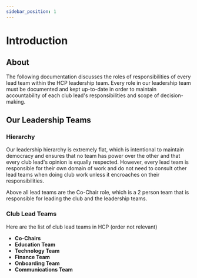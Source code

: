 ```yaml
---
sidebar_position: 1
---
```


# Introduction

## About

The following documentation discusses the roles of responsibilities of every lead team within the HCP leadership team. Every role in our leadership team must be documented and kept up-to-date in order to maintain accountability of each club lead's responsibilities and scope of decision-making.

## Our Leadership Teams

### Hierarchy

Our leadership hierarchy is extremely flat, which is intentional to maintain democracy and ensures that no team has power over the other and that every club lead's opinion is equally respected. However, every lead team is responsible for their own domain of work and do not need to consult other lead teams when doing club work unless it encroaches on their responsibilities.

Above all lead teams are the Co-Chair role, which is a 2 person team that is responsible for leading the club and the leadership teams.

### Club Lead Teams

Here are the list of club lead teams in HCP (order not relevant)

- **Co-Chairs**
- **Education Team**
- **Technology Team**
- **Finance Team**
- **Onboarding Team**
- **Communications Team**




